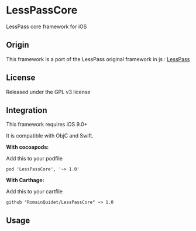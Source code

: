 # LessPassCore
LessPass core framework for iOS

## Origin
This framework is a port of the LessPass original framework in js : [LessPass](https://lesspass.com)

## License
Released under the GPL v3 license

## Integration
This framework requires iOS 9.0+

It is compatible with ObjC and Swift.

**With cocoapods:**

Add this to your podfile
```
pod 'LessPassCore', '~> 1.0'
```

**With Carthage:**

Add this to your cartfile
```
github "RomainQuidet/LessPassCore" ~> 1.0
```

## Usage

